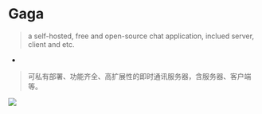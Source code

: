 # Gaga
> a self-hosted, free and open-source chat application, inclued server, client and etc.
-
> 可私有部署、功能齐全、高扩展性的即时通讯服务器，含服务器、客户端等。

<img src="http://duckchat.akaxin.com/comming.jpeg" />

